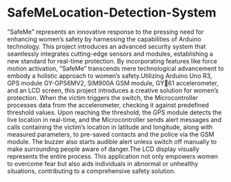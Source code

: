 # SafeMeLocation-Detection-System
”SafeMe” represents an innovative response to the
pressing need for enhancing women’s safety by harnessing the
capabilities of Arduino technology. This project introduces an
advanced security system that seamlessly integrates cutting-edge
sensors and modules, establishing a new standard for real-time
protection. By incorporating features like force motion activation,
”SafeMe” transcends mere technological advancement to embody
a holistic approach to women’s safety.Utilizing Arduino Uno
R3, GPS module GY-GPS6MV2, SIM900A GSM module, GY61 accelerometer, and an LCD screen, this project introduces
a creative solution for women’s protection. When the victim
triggers the switch, the Microcontroller processes data from the
accelerometer, checking it against predefined threshold values.
Upon reaching the threshold, the GPS module detects the
live location in real-time, and the Microcontroller sends alert
messages and calls containing the victim’s location in latitude and
longitude, along with measured parameters, to pre-saved contacts
and the police via the GSM module. The buzzer also starts
audible alert unless switch off manually to make surrounding
people aware of danger.The LCD display visually represents the
entire process. This application not only empowers women to
overcome fear but also aids individuals in abnormal or unhealthy
situations, contributing to a comprehensive safety solution.
